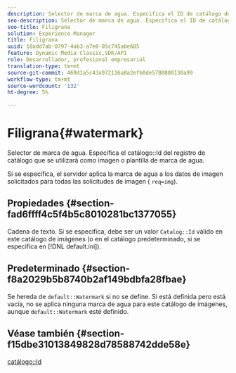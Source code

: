 ```yaml
---
description: Selector de marca de agua. Especifica el ID de catálogo del registro de catálogo que se va a utilizar como imagen o plantilla de marca de agua.
seo-description: Selector de marca de agua. Especifica el ID de catálogo del registro de catálogo que se va a utilizar como imagen o plantilla de marca de agua.
seo-title: Filigrana
solution: Experience Manager
title: Filigrana
uuid: 18add7ab-0797-4ab3-a7e8-05c745abe605
feature: Dynamic Media Classic,SDK/API
role: Desarrollador, profesional empresarial
translation-type: tm+mt
source-git-commit: 469d1a5c43a972116a8a2efb0de5708800130a99
workflow-type: tm+mt
source-wordcount: '132'
ht-degree: 5%

---
```



# Filigrana{#watermark}

Selector de marca de agua. Especifica el catálogo::Id del registro de catálogo que se utilizará como imagen o plantilla de marca de agua.

Si se especifica, el servidor aplica la marca de agua a los datos de imagen solicitados para todas las solicitudes de imagen ( `req=img`).

## Propiedades {#section-fad6ffff4c5f4b5c8010281bc1377055}

Cadena de texto. Si se especifica, debe ser un valor `Catalog::Id` válido en este catálogo de imágenes (o en el catálogo predeterminado, si se especifica en [!DNL default.ini]).

## Predeterminado {#section-f8a2029b5b8740b2af149bdbfa28fbae}

Se hereda de `default::Watermark` si no se define. Si está definida pero está vacía, no se aplica ninguna marca de agua para este catálogo de imágenes, aunque `default::Watermark` esté definido.

## Véase también {#section-f15dbe31013849828d78588742dde58e}

[catálogo::Id](/help/aem-is-ir-api/is-api/image-catalog/image-serving-api-ref/c-image-catalog-reference/c-image-svg-data-reference/c-image-data-reference/r-id-cat.md)
